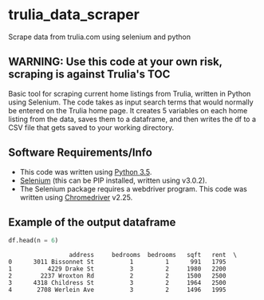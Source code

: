 # trulia_data_scraper
Scrape data from trulia.com using selenium and python


WARNING: Use this code at your own risk, scraping is against Trulia's TOC
-------------------------------------------------------------------------

Basic tool for scraping current home listings from Trulia, written in Python using Selenium. The code takes as input search terms that would normally be entered on the Trulia home page. It creates 5 variables on each home listing from the data, saves them to a dataframe, and then writes the df to a CSV file that gets saved to your working directory.

Software Requirements/Info
--------------------------
- This code was written using [Python 3.5](https://www.python.org/downloads/).
- [Selenium](http://www.seleniumhq.org/download/) (this can be PIP installed, written using v3.0.2).
- The Selenium package requires a webdriver program. This code was written 
using [Chromedriver](https://sites.google.com/a/chromium.org/chromedriver/downloads) v2.25.

Example of the output dataframe
-------------------------------

```py
df.head(n = 6)
```

```
                 address     bedrooms  bedrooms   sqft   rent  \
0      3011 Bissonnet St          1         1      991   1795    
1          4229 Drake St          3         2     1980   2200     
2        2237 Wroxton Rd          2         2     1500   2500    
3      4318 Childress St          3         2     1964   2500     
4       2708 Werlein Ave          3         2     1496   1995     

